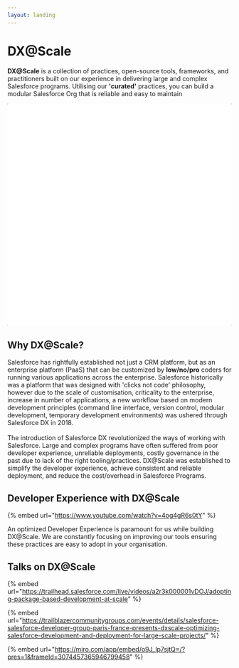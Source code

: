 ```yaml
---
layout: landing
---
```


# DX@Scale

**DX@Scale** is a collection of practices, open-source tools, frameworks, and practitioners built on our experience in delivering large and complex Salesforce programs. Utilising our **'curated'** practices, you can build a modular Salesforce Org that is reliable and easy to maintain

![](.gitbook/assets/animatedblocks.gif)

## Why DX@Scale?

Salesforce has rightfully established not just a CRM platform, but as an enterprise platform (PaaS) that can be customized by **low/no/pro** coders for running various applications across the enterprise. Salesforce historically was a platform that was designed with 'clicks not code' philosophy, however due to the scale of customisation, criticality to the enterprise, increase in number of applications, a new workflow based on modern development principles (command line interface, version control, modular development, temporary development environments) was ushered through Salesforce DX in 2018. \
\
The introduction of Salesforce DX revolutionized the ways of working with Salesforce. Large and complex programs have often suffered from poor developer experience, unreliable deployments, costly governance in the past due to lack of the right tooling/practices. DX@Scale was established to simplify the developer experience, achieve consistent and reliable deployment, and reduce the cost/overhead in Salesforce Programs.

## Developer Experience with DX@Scale

{% embed url="https://www.youtube.com/watch?v=4og4gR6s0tY" %}

An optimized Developer Experience is paramount for us while building DX@Scale. We are constantly focusing on improving our tools ensuring these practices are easy to adopt in your organisation.

## Talks on DX@Scale

{% embed url="https://trailhead.salesforce.com/live/videos/a2r3k000001vDOJ/adopting-package-based-development-at-scale" %}

{% embed url="https://trailblazercommunitygroups.com/events/details/salesforce-salesforce-developer-group-paris-france-presents-dxscale-optimizing-salesforce-development-and-deployment-for-large-scale-projects/" %}

{% embed url="https://miro.com/app/embed/o9J_lp7sjtQ=/?pres=1&frameId=3074457365946799458" %}

